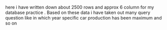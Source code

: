 here i have written down about 2500 rows and approx 6 column for my database practice . Based on these data i have taken out many query question like in which year specific car production has been maximum and so on 
